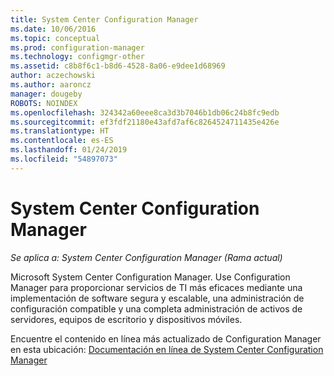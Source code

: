 ```yaml
---
title: System Center Configuration Manager
ms.date: 10/06/2016
ms.topic: conceptual
ms.prod: configuration-manager
ms.technology: configmgr-other
ms.assetid: c8b8f6c1-b8d6-4528-8a06-e9dee1d68969
author: aczechowski
ms.author: aaroncz
manager: dougeby
ROBOTS: NOINDEX
ms.openlocfilehash: 324342a60eee8ca3d3b7046b1db06c24b8fc9edb
ms.sourcegitcommit: ef3fdf21180e43afd7af6c8264524711435e426e
ms.translationtype: HT
ms.contentlocale: es-ES
ms.lasthandoff: 01/24/2019
ms.locfileid: "54897073"
---
```

# <a name="system-center-configuration-manager"></a>System Center Configuration Manager

*Se aplica a: System Center Configuration Manager (Rama actual)*

Microsoft System Center Configuration Manager. Use Configuration Manager para proporcionar servicios de TI más eficaces mediante una implementación de software segura y escalable, una administración de configuración compatible y una completa administración de activos de servidores, equipos de escritorio y dispositivos móviles.  

 Encuentre el contenido en línea más actualizado de Configuration Manager en esta ubicación: [Documentación en línea de System Center Configuration Manager](https://go.microsoft.com/fwlink/?LinkID=533344)
